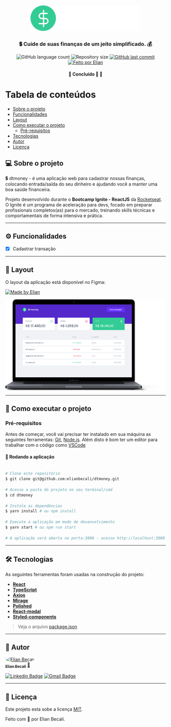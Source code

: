 

<h1 align="center">
  <img src=".github/Logo.svg" alt="Logo dt money" />
</h1>

<h3 align="center">
    💲 Cuide de suas finanças de um jeito simplificado. 💰
</h3>

<p align="center">
  <img alt="GitHub language count" src="https://img.shields.io/github/languages/count/elianbecali/dtmoney?color=%2304D361">

  <img alt="Repository size" src="https://img.shields.io/github/repo-size/elianbecali/dtmoney">
  
  <a href="https://github.com/elianbecali/dtmoney/commits/master">
    <img alt="GitHub last commit" src="https://img.shields.io/github/last-commit/elianbecali/dtmoney">
  </a>

  <a href="https://app.rocketseat.com.br/me/elianbecali">
    <img alt="Feito por Elian" src="https://img.shields.io/badge/feito%20por-Elian-%237519C1">
  </a>  
 
</p>

<h4 align="center">
	🚧   Concluído 🚀 🚧
</h4>

Tabela de conteúdos
=================
<!--ts-->
   * [Sobre o projeto](#-sobre-o-projeto)
   * [Funcionalidades](#-funcionalidades)
   * [Layout](#-layout)
   * [Como executar o projeto](#-como-executar-o-projeto)
     * [Pré-requisitos](#pré-requisitos)
   * [Tecnologias](#-tecnologias)
   * [Autor](#-autor)
   * [Licença](#user-content--licença)
<!--te-->


## 💻 Sobre o projeto

💲 dtmoney - é uma aplicação web para cadastrar nossas finanças, colocando entrada/saída do seu dinheiro e ajudando você a manter uma boa saúde financeira.


Projeto desenvolvido durante o **Bootcamp Ignite - ReactJS** da [Rocketseat](https://pages.rocketseat.com.br/ignite).
O Ignite é um programa de aceleração para devs, focado em preparar profissionais completos(as) para o mercado, treinando skills técnicas e comportamentais de forma intensiva e prática.

---

## ⚙️ Funcionalidades

- [x] Cadastrar transação

---

## 🎨 Layout

O layout da aplicação está disponível no Figma:

<a href="https://www.figma.com/file/e2ebmYak2ZYc4vYrPyP9Uo/dtmoney-Ignite/duplicate">
  <img alt="Made by Elian" src="https://img.shields.io/badge/Acessar%20Layout%20-Figma-%2304D361?style=flat-square">
</a>

<p align="center" style="display: flex; align-items: flex-start; justify-content: center;">
  <img alt="dtmoney" title="#dtmoney" src="https://github.com/elianbecali/dtmoney/blob/main/.github/Macbook-Pro.png?raw=true" />
</p>

---

## 🚀 Como executar o projeto

### Pré-requisitos

Antes de começar, você vai precisar ter instalado em sua máquina as seguintes ferramentas:
[Git](https://git-scm.com), [Node.js](https://nodejs.org/en/). 
Além disto é bom ter um editor para trabalhar com o código como [VSCode](https://code.visualstudio.com/)




#### 🧭 Rodando a aplicação

```bash

# Clone este repositório
$ git clone git@github.com:elianbecali/dtmoney.git

# Acesse a pasta do projeto no seu terminal/cmd
$ cd dtmoney

# Instale as dependências
$ yarn install # ou npm install

# Execute a aplicação em modo de desenvolvimento
$ yarn start # ou npm run start

# A aplicação será aberta na porta:3000 - acesse http://localhost:3000

```

---

## 🛠 Tecnologias

As seguintes ferramentas foram usadas na construção do projeto:

-   **[React](https://reactjs.org/)** 
-   **[TypeScript](https://www.typescriptlang.org/)**
-   **[Axios](https://github.com/axios/axios)**
-   **[Mirage](https://miragejs.com/)**
-   **[Polished](https://polished.js.org/)**
-   **[React-modal](https://polished.js.org/)**
-   **[Styled-components](https://polished.js.org/)**

> Veja o arquivo  [package.json](https://github.com/elianbecali/dtmoney/blob/main/package.json)

---

## 🦸 Autor

<a href="https://app.rocketseat.com.br/me/elianbecali">
 <img style="border-radius: 50%;" src="https://avatars.githubusercontent.com/u/54561377?v=4" width="100px;" alt="Elian Becali"/>
 <br />
 <sub><b>Elian Becali</b></sub></a> <a href="https://app.rocketseat.com.br/me/elianbecali" title="Rocketseat">🚀</a>
 <br />

[![Linkedin Badge](https://img.shields.io/badge/-Elian%20Becali-blue?style=flat-square&logo=Linkedin&logoColor=white&link=https://www.linkedin.com/in/elianbecali/)](https://www.linkedin.com/in/elianbecali/) 
[![Gmail Badge](https://img.shields.io/badge/-elianbecaliaguiar@gmail.com-c14438?style=flat-square&logo=Gmail&logoColor=white&link=mailto:elianbecaliaguiar@gmail.com)](mailto:elianbecaliaguiar@gmail.com)

---

## 📝 Licença

Este projeto esta sobe a licença [MIT](./LICENSE).

Feito com 💜 por Elian Becali.

